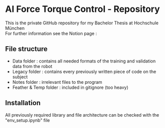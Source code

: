# AI Force Torque Control - Repository

This is the private GitHub repository for my Bachelor Thesis at Hochschule München  
For further information see the Notion page : 

## File structure

- Data folder : contains all needed formats of the training and validation data from the robot
- Legacy folder : contains every previously written piece of code on the subject
- Notes folder : irrelevant files to the program
- Feather & Temp folder : included in gitignore (too heavy)

## Installation 

All previously required library and file architecture can be checked with the "env_setup.ipynb" file